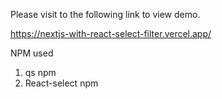 Please visit to the following link to view demo.

https://nextjs-with-react-select-filter.vercel.app/


NPM used

1. qs npm
2. React-select npm
